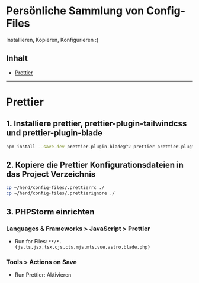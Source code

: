 # Persönliche Sammlung von Config-Files

Installieren, Kopieren, Konfigurieren :)

## Inhalt

- [Prettier](#Prettier)

---

# Prettier

## 1. Installiere prettier, prettier-plugin-tailwindcss und prettier-plugin-blade

```sh
npm install --save-dev prettier-plugin-blade@^2 prettier prettier-plugin-tailwindcss
```

## 2. Kopiere die Prettier Konfigurationsdateien in das Project Verzeichnis

```sh
cp ~/herd/config-files/.prettierrc ./
cp ~/herd/config-files/.prettierignore ./
```

## 3. PHPStorm einrichten

### Languages & Frameworks > JavaScript > Prettier

* Run for Files: `**/*.{js,ts,jsx,tsx,cjs,cts,mjs,mts,vue,astro,blade.php}`
  
### Tools > Actions on Save

* Run Prettier: Aktivieren
